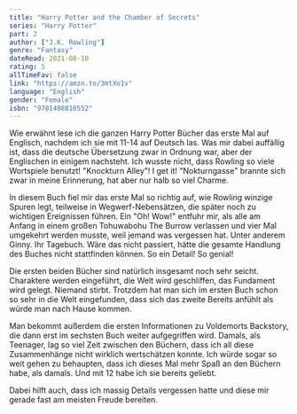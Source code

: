 ```yaml
---
title: "Harry Potter and the Chamber of Secrets"
series: "Harry Potter"
part: 2
author: ["J.K. Rowling"]
genre: "Fantasy"
dateRead: 2021-08-10
rating: 5
allTimeFav: false
link: "https://amzn.to/3mtXo1v"
language: "English"
gender: "Female"
isbn: "9781408810552"
---
```


Wie erwähnt lese ich die ganzen Harry Potter Bücher das erste Mal auf Englisch, nachdem ich sie mit 11-14 auf Deutsch las. Was mir dabei auffällig ist, dass die deutsche Übersetzung zwar in Ordnung war, aber der Englischen in einigem nachsteht. Ich wusste nicht, dass Rowling so viele Wortspiele benutzt! "Knockturn Alley"! I get it! "Nokturngasse" brannte sich zwar in meine Erinnerung, hat aber nur halb so viel Charme.

In diesem Buch fiel mir das erste Mal so richtig auf, wie Rowling winzige Spuren legt, teilweise in Wegwerf-Nebensätzen, die später noch zu wichtigen Ereignissen führen. Ein "Oh! Wow!" entfuhr mir, als alle am Anfang in einem großen Tohuwabohu The Burrow verlassen und vier Mal umgekehrt werden musste, weil jemand was vergessen hat. Unter anderem Ginny. Ihr Tagebuch. Wäre das nicht passiert, hätte die gesamte Handlung des Buches nicht stattfinden können. So ein Detail! So genial!

Die ersten beiden Bücher sind natürlich insgesamt noch sehr seicht. Charaktere werden eingeführt, die Welt wird geschliffen, das Fundament wird gelegt. Niemand stirbt. Trotzdem hat man sich im ersten Buch schon so sehr in die Welt eingefunden, dass sich das zweite Bereits anfühlt als würde man nach Hause kommen.

Man bekommt außerdem die ersten Informationen zu Voldemorts Backstory, die dann erst im sechsten Buch weiter aufgegriffen wird. Damals, als Teenager, lag so viel Zeit zwischen den Büchern, dass ich all diese Zusammenhänge nicht wirklich wertschätzen konnte. Ich würde sogar so weit gehen zu behaupten, dass ich dieses Mal mehr Spaß an den Büchern habe, als damals. Und mit 12 habe ich sie bereits geliebt.

Dabei hilft auch, dass ich massig Details vergessen hatte und diese mir gerade fast am meisten Freude bereiten.
